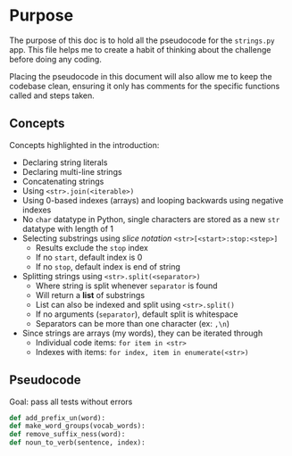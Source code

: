 # Purpose

The purpose of this doc is to hold all the pseudocode for the `strings.py` app. This file helps me to create a habit of thinking about the challenge before doing any coding.

Placing the pseudocode in this document will also allow me to keep the codebase clean, ensuring it only has comments for the specific functions called and steps taken.

## Concepts

Concepts highlighted in the introduction:

- Declaring string literals
- Declaring multi-line strings
- Concatenating strings
- Using `<str>.join(<iterable>)`
- Using 0-based indexes (arrays) and looping backwards using negative indexes
- No `char` datatype in Python, single characters are stored as a new `str` datatype with length of 1
- Selecting substrings using *slice notation* `<str>[<start>:stop:<step>]`
  - Results exclude the `stop` index
  - If no `start`, default index is 0
  - If no `stop`, default index is end of string
- Splitting strings using `<str>.split(<separator>)`
  - Where string is split whenever `separator` is found
  - Will return a **list** of substrings
  - List can also be indexed and split using `<str>.split()`
  - If no arguments (`separator`), default split is whitespace
  - Separators can be more than one character (ex: `,\n`)
- Since strings are arrays (my words), they can be iterated through
  - Individual code items: `for item in <str>`
  - Indexes with items: `for index, item in enumerate(<str>)`

## Pseudocode

Goal: pass all tests without errors

```Python
def add_prefix_un(word):
def make_word_groups(vocab_words):
def remove_suffix_ness(word):
def noun_to_verb(sentence, index):
```
